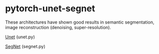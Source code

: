 # pytorch-unet-segnet

These architectures have shown good results in semantic segmentation, image reconstruction (denoising, super-resolution).

[Unet](https://arxiv.org/abs/1505.04597) (unet.py)

[SegNet](https://arxiv.org/abs/1511.00561) (segnet.py)
